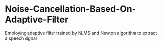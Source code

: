 # Noise-Cancellation-Based-On-Adaptive-Filter
Employing adaptive filter trained by NLMS and Newton algorithm to extract a speech signal
